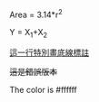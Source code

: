 Area = 3.14*r<sup>2</sup>

Y = X<sub>1</sub>+X<sub>2</sub>  

<ins>這一行特別畫底線標註</ins>

~~這是錯誤版本~~

The color is #ffffff